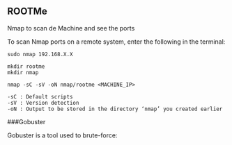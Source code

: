 ## ROOTMe

Nmap to scan de Machine and see the ports

To scan Nmap ports on a  remote system, enter the following in the terminal:

	sudo nmap 192.168.X.X
	
	mkdir rootme
	mkdir nmap
	
    nmap -sC -sV -oN nmap/rootme <MACHINE_IP>

    -sC : Default scripts
    -sV : Version detection
    -oN : Output to be stored in the directory ‘nmap’ you created earlier
    

###Gobuster

Gobuster is a tool used to brute-force:    	